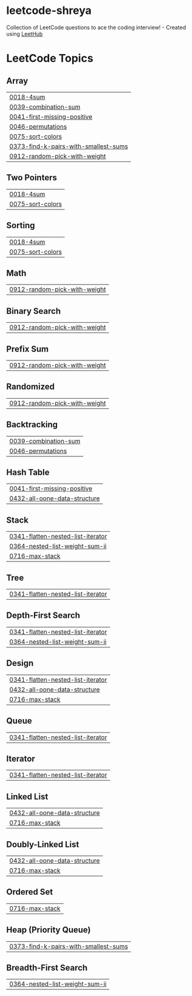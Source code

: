 # leetcode-shreya
Collection of LeetCode questions to ace the coding interview! - Created using [LeetHub](https://github.com/QasimWani/LeetHub)

<!---LeetCode Topics Start-->
# LeetCode Topics
## Array
|  |
| ------- |
| [0018-4sum](https://github.com/shreyasubhlok/leetcode-shreya/tree/master/0018-4sum) |
| [0039-combination-sum](https://github.com/shreyasubhlok/leetcode-shreya/tree/master/0039-combination-sum) |
| [0041-first-missing-positive](https://github.com/shreyasubhlok/leetcode-shreya/tree/master/0041-first-missing-positive) |
| [0046-permutations](https://github.com/shreyasubhlok/leetcode-shreya/tree/master/0046-permutations) |
| [0075-sort-colors](https://github.com/shreyasubhlok/leetcode-shreya/tree/master/0075-sort-colors) |
| [0373-find-k-pairs-with-smallest-sums](https://github.com/shreyasubhlok/leetcode-shreya/tree/master/0373-find-k-pairs-with-smallest-sums) |
| [0912-random-pick-with-weight](https://github.com/shreyasubhlok/leetcode-shreya/tree/master/0912-random-pick-with-weight) |
## Two Pointers
|  |
| ------- |
| [0018-4sum](https://github.com/shreyasubhlok/leetcode-shreya/tree/master/0018-4sum) |
| [0075-sort-colors](https://github.com/shreyasubhlok/leetcode-shreya/tree/master/0075-sort-colors) |
## Sorting
|  |
| ------- |
| [0018-4sum](https://github.com/shreyasubhlok/leetcode-shreya/tree/master/0018-4sum) |
| [0075-sort-colors](https://github.com/shreyasubhlok/leetcode-shreya/tree/master/0075-sort-colors) |
## Math
|  |
| ------- |
| [0912-random-pick-with-weight](https://github.com/shreyasubhlok/leetcode-shreya/tree/master/0912-random-pick-with-weight) |
## Binary Search
|  |
| ------- |
| [0912-random-pick-with-weight](https://github.com/shreyasubhlok/leetcode-shreya/tree/master/0912-random-pick-with-weight) |
## Prefix Sum
|  |
| ------- |
| [0912-random-pick-with-weight](https://github.com/shreyasubhlok/leetcode-shreya/tree/master/0912-random-pick-with-weight) |
## Randomized
|  |
| ------- |
| [0912-random-pick-with-weight](https://github.com/shreyasubhlok/leetcode-shreya/tree/master/0912-random-pick-with-weight) |
## Backtracking
|  |
| ------- |
| [0039-combination-sum](https://github.com/shreyasubhlok/leetcode-shreya/tree/master/0039-combination-sum) |
| [0046-permutations](https://github.com/shreyasubhlok/leetcode-shreya/tree/master/0046-permutations) |
## Hash Table
|  |
| ------- |
| [0041-first-missing-positive](https://github.com/shreyasubhlok/leetcode-shreya/tree/master/0041-first-missing-positive) |
| [0432-all-oone-data-structure](https://github.com/shreyasubhlok/leetcode-shreya/tree/master/0432-all-oone-data-structure) |
## Stack
|  |
| ------- |
| [0341-flatten-nested-list-iterator](https://github.com/shreyasubhlok/leetcode-shreya/tree/master/0341-flatten-nested-list-iterator) |
| [0364-nested-list-weight-sum-ii](https://github.com/shreyasubhlok/leetcode-shreya/tree/master/0364-nested-list-weight-sum-ii) |
| [0716-max-stack](https://github.com/shreyasubhlok/leetcode-shreya/tree/master/0716-max-stack) |
## Tree
|  |
| ------- |
| [0341-flatten-nested-list-iterator](https://github.com/shreyasubhlok/leetcode-shreya/tree/master/0341-flatten-nested-list-iterator) |
## Depth-First Search
|  |
| ------- |
| [0341-flatten-nested-list-iterator](https://github.com/shreyasubhlok/leetcode-shreya/tree/master/0341-flatten-nested-list-iterator) |
| [0364-nested-list-weight-sum-ii](https://github.com/shreyasubhlok/leetcode-shreya/tree/master/0364-nested-list-weight-sum-ii) |
## Design
|  |
| ------- |
| [0341-flatten-nested-list-iterator](https://github.com/shreyasubhlok/leetcode-shreya/tree/master/0341-flatten-nested-list-iterator) |
| [0432-all-oone-data-structure](https://github.com/shreyasubhlok/leetcode-shreya/tree/master/0432-all-oone-data-structure) |
| [0716-max-stack](https://github.com/shreyasubhlok/leetcode-shreya/tree/master/0716-max-stack) |
## Queue
|  |
| ------- |
| [0341-flatten-nested-list-iterator](https://github.com/shreyasubhlok/leetcode-shreya/tree/master/0341-flatten-nested-list-iterator) |
## Iterator
|  |
| ------- |
| [0341-flatten-nested-list-iterator](https://github.com/shreyasubhlok/leetcode-shreya/tree/master/0341-flatten-nested-list-iterator) |
## Linked List
|  |
| ------- |
| [0432-all-oone-data-structure](https://github.com/shreyasubhlok/leetcode-shreya/tree/master/0432-all-oone-data-structure) |
| [0716-max-stack](https://github.com/shreyasubhlok/leetcode-shreya/tree/master/0716-max-stack) |
## Doubly-Linked List
|  |
| ------- |
| [0432-all-oone-data-structure](https://github.com/shreyasubhlok/leetcode-shreya/tree/master/0432-all-oone-data-structure) |
| [0716-max-stack](https://github.com/shreyasubhlok/leetcode-shreya/tree/master/0716-max-stack) |
## Ordered Set
|  |
| ------- |
| [0716-max-stack](https://github.com/shreyasubhlok/leetcode-shreya/tree/master/0716-max-stack) |
## Heap (Priority Queue)
|  |
| ------- |
| [0373-find-k-pairs-with-smallest-sums](https://github.com/shreyasubhlok/leetcode-shreya/tree/master/0373-find-k-pairs-with-smallest-sums) |
## Breadth-First Search
|  |
| ------- |
| [0364-nested-list-weight-sum-ii](https://github.com/shreyasubhlok/leetcode-shreya/tree/master/0364-nested-list-weight-sum-ii) |
<!---LeetCode Topics End-->